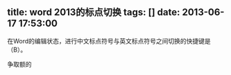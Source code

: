 title: word 2013的标点切换
tags: []
date: 2013-06-17 17:53:00
---

在Word的编辑状态，进行中文标点符号与英文标点符号之间切换的快捷键是（B）。

争取额的